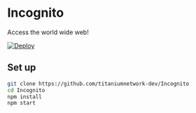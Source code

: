 # Incognito
Access the world wide web!

[![Deploy](https://www.herokucdn.com/deploy/button.svg)](https://heroku.com/deploy?template=https://github.com/titaniumnetwork-dev/Incognito/tree/main)

## Set up

```sh
git clone https://github.com/titaniumnetwork-dev/Incognito
cd Incognito
npm install
npm start
```

